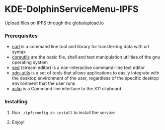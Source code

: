 # KDE-DolphinServiceMenu-IPFS

Upload files on IPFS through the globalupload.io

### Prerequisites

- [curl](https://curl.haxx.se) is a command line tool and library for transferring data with url syntax
- [coreutils](https://www.gnu.org/software/coreutils) are the basic file, shell and text manipulation utilities of the gnu operating system
- [sed](https://www.gnu.org/software/sed) (stream editor) is a non-interactive command-line text editor
- [xdg-utils](https://freedesktop.org/wiki/Software/xdg-utils) is a set of tools that allows applications to easily integrate with the desktop environment of the user, regardless of the specific desktop environment that the user runs
- [xclip](https://github.com/astrand/xclip) is a Command line interface to the X11 clipboard


### Installing

1. Run `./ipfsconfig.sh install` to install the service

2. Enjoy!
